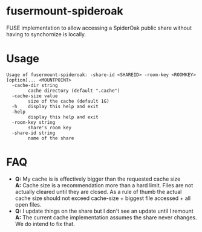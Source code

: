 # fusermount-spideroak

FUSE implementation to allow accessing a SpiderOak public share without having to synchornize is locally.

# Usage
```
Usage of fusermount-spideroak: -share-id <SHAREID> -room-key <ROOMKEY> [option]... <MOUNTPOINT>
  -cache-dir string
    	cache directory (default ".cache")
  -cache-size value
    	size of the cache (default 1G)
  -h	display this help and exit
  -help
    	display this help and exit
  -room-key string
    	share's room key
  -share-id string
    	name of the share
```

# FAQ

* **Q:** My cache is is effectively bigger than the requested cache size<br/>
  **A:** Cache size is a recommendation more than a hard limit.
  Files are not actually cleared until they are closed.
  As a rule of thumb the actual cache size should not exceed cache-size + biggest file accessed + all open files.
* **Q:** I update things on the share but I don't see an update until I remount<br/>
  **A:** The current cache implementation assumes the share never changes. We do intend to fix that.
